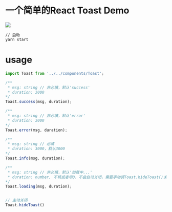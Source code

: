 # 一个简单的React Toast Demo

<img src="http://liangzhiyong.xyz/images/toast-preview.jpg">

```
// 启动
yarn start
```

# usage

```javascript
import Toast from '../../components/Toast';

/** 
 * msg: string // 非必填，默认'success'
 * duration: 3000
*/
Toast.success(msg, duration);

/** 
 * msg: string // 非必填，默认'error'
 * duration: 3000
*/
Toast.error(msg, duration);

/** 
 * msg: string // 必填
 * duration: 3000，默认3000
*/
Toast.info(msg, duration);

/** 
 * msg: string // 非必填，默认'加载中...'
 * duration: number, 不填或者填0，不会自动关闭，需要手动调Toast.hideToast()关闭
*/
Toast.loading(msg, duration);


// 主动关闭
Toast.hideToast()
```
